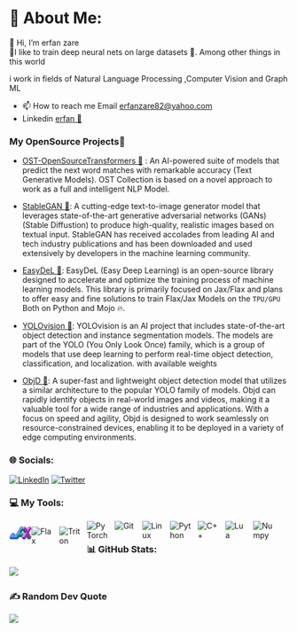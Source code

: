 # 💫 About Me:

👋 Hi, I’m erfan zare<br>👀I like to train deep neural nets on large datasets 🧠. Among other things in this world 

i work in fields of Natural Language Processing ,Computer Vision and Graph ML

- 📫 How to reach me Email erfanzare82@yahoo.com
- Linkedin [erfan 🚀](https://www.linkedin.com/in/erfan-zare-chavoshi-908258239/)

### My OpenSource Projects🧠
   

- [OST-OpenSourceTransformers 🚀](https://github.com/erfanzar/OST-OpenSourceTransformers) : An AI-powered suite of models that predict the next word matches with remarkable accuracy (Text Generative Models). OST Collection is based on a novel approach to work as a full and intelligent NLP Model.

- [StableGAN 🚀](https://github.com/erfanzar/CreativeGAN): A cutting-edge text-to-image generator model that leverages state-of-the-art generative adversarial networks (GANs)(Stable Diffustion) to produce high-quality, realistic images based on textual input. StableGAN has received accolades from leading AI and tech industry publications and has been downloaded and used extensively by developers in the machine learning community.


- [EasyDeL 🚀](https://github.com/erfanzar/EasyDeL): EasyDeL (Easy Deep Learning) is an open-source library designed to accelerate and optimize the training process of machine learning models. This library is primarily focused on Jax/Flax and plans to offer easy and fine solutions to train Flax/Jax Models on the `TPU/GPU` Both on Python and Mojo 🔥.


- [YOLOvision 🚀](https://github.com/erfanzar/YOLOvision): YOLOvision is an AI project that includes state-of-the-art object detection and instance segmentation models. The models are part of the YOLO (You Only Look Once) family, which is a group of models that use deep learning to perform real-time object detection, classification, and localization. with available weights


- [ObjD 🚀](https://github.com/erfanzar/ObjD): A super-fast and lightweight object detection model that utilizes a similar architecture to the popular YOLO family of models. Objd can rapidly identify objects in real-world images and videos, making it a valuable tool for a wide range of industries and applications. With a focus on speed and agility, Objd is designed to work seamlessly on resource-constrained devices, enabling it to be deployed in a variety of edge computing environments.


### 🌐 Socials:
[![LinkedIn](https://img.shields.io/badge/LinkedIn-%230077B5.svg?logo=linkedin&logoColor=white)](https://linkedin.com/in/https://www.linkedin.com/in/erfan-zare-chavoshi-908258239/) [![Twitter](https://img.shields.io/badge/Twitter-%231DA1F2.svg?logo=Twitter&logoColor=white)](https://twitter.com/https://twitter.com/Erfun07324313) 

### 💻 My Tools:
<img align="left" alt="Jax" width="40px" style="max-width: 100%;margin-top:10px;" src="https://raw.githubusercontent.com/google/jax/366a16f8ba59fe1ab59acede7efd160174134e01/images/jax_logo.svg" />
<img align="left" alt="Flax" width="40px" style="padding-right:10px; padding-top:10px;" src="https://raw.githubusercontent.com/google/flax/bec1c80dd86bfc5b76a81410b7ed4d340e41af49/images/flax_logo.svg" />
<img align="left" alt="Triton" width="40px" style="padding-right:10px; padding-top:10px;"  src="https://camo.githubusercontent.com/9fdb8d5be08faf1f587c1aa53417534e0f631b42cca30a7100b02f74f3ae0952/68747470733a2f2f63646e2e6f70656e61692e636f6d2f747269746f6e2f6173736574732f747269746f6e2d6c6f676f2e706e67" />
<img align="left" alt="PyTorch" width="40px" style="padding-right:10px;" src="https://cdn.jsdelivr.net/gh/devicons/devicon/icons/pytorch/pytorch-original.svg" />
<img align="left" alt="Git" width="40px" style="padding-right:10px;" src="https://cdn.jsdelivr.net/gh/devicons/devicon/icons/git/git-original.svg" />
<img align="left" alt="Linux" width="40px" style="padding-right:10px;" src="https://cdn.jsdelivr.net/gh/devicons/devicon/icons/linux/linux-original.svg" />
<img align="left" alt="Python" width="40px" style="padding-right:10px;" src="https://cdn.jsdelivr.net/gh/devicons/devicon/icons/python/python-original.svg" />
<img align="left" alt="C++" width="40px" style="padding-right:10px;" src="https://cdn.jsdelivr.net/gh/devicons/devicon/icons/cplusplus/cplusplus-line.svg" />
<img align="left" alt="Lua" width="40px" style="padding-right:10px;" src="https://cdn.jsdelivr.net/gh/devicons/devicon/icons/lua/lua-plain-wordmark.svg" />

<img align="left" alt="Numpy" width="40px" style="padding-right:10px;" src="https://cdn.jsdelivr.net/gh/devicons/devicon/icons/numpy/numpy-original.svg" />


<br>
 

### 📊 GitHub Stats:

![](https://github-readme-stats.vercel.app/api?username=erfanzar&theme=radical&hide_border=true&include_all_commits=true&count_private=true)<br/>


### ✍️ Random Dev Quote
![](https://quotes-github-readme.vercel.app/api?type=horizontal&theme=tokyonight)

